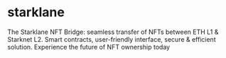 # starklane
The Starklane NFT Bridge: seamless transfer of NFTs between ETH L1 &amp; Starknet L2. Smart contracts, user-friendly interface, secure &amp; efficient solution. Experience the future of NFT ownership today

